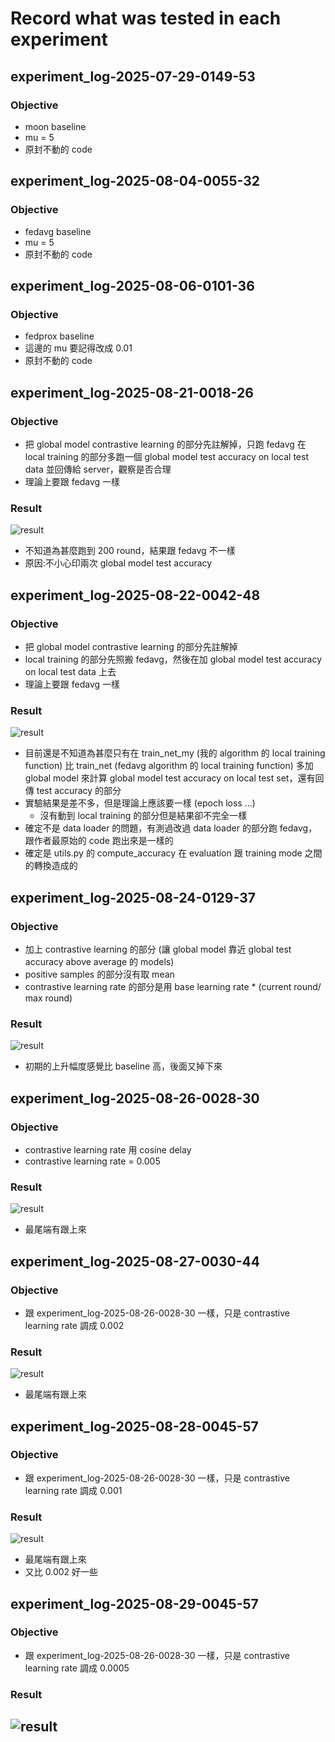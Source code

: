 # Record what was tested in each experiment

## experiment_log-2025-07-29-0149-53

### Objective
- moon baseline
- mu = 5
- 原封不動的 code

## experiment_log-2025-08-04-0055-32

### Objective
- fedavg baseline
- mu = 5
- 原封不動的 code

## experiment_log-2025-08-06-0101-36

### Objective
- fedprox baseline
- 這邊的 mu 要記得改成 0.01
- 原封不動的 code

## experiment_log-2025-08-21-0018-26

### Objective
- 把 global model contrastive learning 的部分先註解掉，只跑 fedavg 在 local training 的部分多跑一個 global model test accuracy on local test data 並回傳給 server，觀察是否合理
- 理論上要跟 fedavg 一樣

### Result
![result](result\fedavg_plus_global_test_accuracy_on_local_test_set.png)
- 不知道為甚麼跑到 200 round，結果跟 fedavg 不一樣
- 原因:不小心印兩次 global model test accuracy

## experiment_log-2025-08-22-0042-48

### Objective
- 把 global model contrastive learning 的部分先註解掉
- local training 的部分先照搬 fedavg，然後在加 global model test accuracy on local test data 上去
- 理論上要跟 fedavg 一樣

### Result
![result](result\comment_contrastive_learning_part.png)
- 目前還是不知道為甚麼只有在 train_net_my (我的 algorithm 的 local training function) 比 train_net (fedavg algorithm 的 local training function) 多加 global model 來計算 global model test accuracy on local test set，還有回傳 test accuracy 的部分
- 實驗結果是差不多，但是理論上應該要一樣 (epoch loss ...)
    - 沒有動到 local training 的部分但是結果卻不完全一樣
- 確定不是 data loader 的問題，有測過改過 data loader 的部分跑 fedavg，跟作者最原始的 code 跑出來是一樣的
- 確定是 utils.py 的 compute_accuracy 在 evaluation 跟 training mode 之間的轉換造成的

## experiment_log-2025-08-24-0129-37

### Objective
- 加上 contrastive learning 的部分 (讓 global model 靠近 global test accuracy above average 的 models)
- positive samples 的部分沒有取 mean
- contrastive learning rate 的部分是用 base learning rate * (current round/ max round)

### Result
![result](result\pos_accuracy_above_average_model_not_mean.png)
- 初期的上升幅度感覺比 baseline 高，後面又掉下來

## experiment_log-2025-08-26-0028-30

### Objective
- contrastive learning rate 用 cosine delay
- contrastive learning rate = 0.005

### Result
![result](result\cosine_delay_contrastive_learning_rate.png)
- 最尾端有跟上來

## experiment_log-2025-08-27-0030-44

### Objective
- 跟 experiment_log-2025-08-26-0028-30 一樣，只是 contrastive learning rate 調成 0.002

### Result
![result](result\contrastive_learning_rate_0.002.png)
- 最尾端有跟上來

## experiment_log-2025-08-28-0045-57

### Objective
- 跟 experiment_log-2025-08-26-0028-30 一樣，只是 contrastive learning rate 調成 0.001

### Result
![result](result\contrastive_learning_rate_0.001.png)
- 最尾端有跟上來
- 又比 0.002 好一些

## experiment_log-2025-08-29-0045-57

### Objective
- 跟 experiment_log-2025-08-26-0028-30 一樣，只是 contrastive learning rate 調成 0.0005

### Result
![result](result\contrastive_learning_rate_0.0005.png)
- 

